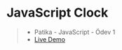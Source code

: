 # JavaScript Clock

> - Patika - JavaScript - Ödev 1
> - [Live Demo](https://falovic.github.io/js-clock)
